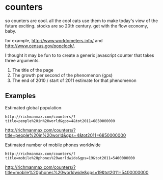 counters
========
so counters are cool. all the cool cats use them to make today's view of the future exciting. stocks are so 20th century. get with the flow economy, baby.

for example, http://www.worldometers.info/ and http://www.census.gov/popclock/.

I thought it may be fun to to create a generic javascript counter that takes three arguments.

1. The title of the page
2. The growth per second of the phenomenon (gps)
3. The end of 2010 / start of 2011 estimate for that phenomenon

Examples
-------
Estimated global population
```
http://richmanmax.com/counters/?title=people%20in%20world&gps=4&tot2011=6850000000
```
http://richmanmax.com/counters/?title=people%20in%20world&gps=4&tot2011=6850000000



Estimated number of mobile phones worldwide
```
http://richmanmax.com/counters/?title=mobile%20phones%20worldwide&gps=19&tot2011=5400000000
```
http://richmanmax.com/counters/?title=mobile%20phones%20worldwide&gps=19&tot2011=5400000000



